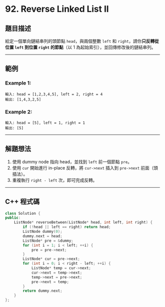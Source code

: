 # 92. Reverse Linked List II

## 題目描述

給定一個單向鏈結串列的頭節點 `head`，與兩個整數 `left` 和 `right`，請你**只反轉從位置 `left` 到位置 `right` 的節點**（以 1 為起始索引），並回傳修改後的鏈結串列。

---

## 範例

### Example 1:

```
輸入: head = [1,2,3,4,5], left = 2, right = 4
輸出: [1,4,3,2,5]
```

### Example 2:

```
輸入: head = [5], left = 1, right = 1
輸出: [5]
```

---

## 解題想法

1. 使用 dummy node 指向 head，並找到 `left` 前一個節點 `pre`。
2. 使用 `cur` 開始進行 in-place 反轉，將 `cur->next` 插入到 `pre->next` 前面（頭插法）。
3. 重複執行 `right - left` 次，即可完成反轉。

---

## C++ 程式碼

```cpp
class Solution {
public:
    ListNode* reverseBetween(ListNode* head, int left, int right) {
        if (!head || left == right) return head;
        ListNode dummy(0);
        dummy.next = head;
        ListNode* pre = &dummy;
        for (int i = 1; i < left; ++i) {
            pre = pre->next;
        }
        ListNode* cur = pre->next;
        for (int i = 0; i < right - left; ++i) {
            ListNode* temp = cur->next;
            cur->next = temp->next;
            temp->next = pre->next;
            pre->next = temp;
        }
        return dummy.next;
    }
};
```

